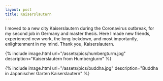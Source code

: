 ```yaml
---
layout: post
title: Kaiserslautern
---
```


I moved to a new city Kaiserslautern during the Coronavirus outbreak, for my second job in Germany and master thesis. Here I made new friends, experienced new work, the long lockdown, and most importantly, enlightenment in my mind. Thank you, Kaiserslautern.

{% include image.html url="/assets/pics/humbergturm.jpg" description="Kaiserslautern from Humbergturm" %}

{% include image.html url="/assets/pics/buddha.jpg" description="Buddha in Japanischer Garten Kaiserslautern" %}
